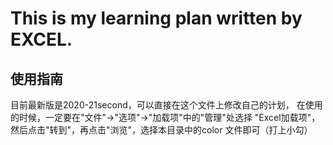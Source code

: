 # This is my learning plan written by EXCEL.

## 使用指南

目前最新版是2020-21second，可以直接在这个文件上修改自己的计划，
在使用的时候，一定要在"文件"->"选项"->"加载项"中的"管理"处选择
"Excel加载项"，然后点击"转到"，再点击"浏览"，选择本目录中的color
文件即可（打上小勾）
